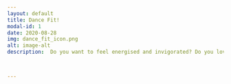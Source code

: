 ```yaml
---
layout: default
title: Dance Fit!
modal-id: 1
date: 2020-08-28
img: dance_fit_icon.png
alt: image-alt
description:  Do you want to feel energised and invigorated? Do you love dancing to music? This is for you!!<br><br> Dance Fit has been designed to get you moving to a variety of rhythms and styles of music including, Salsa, Street Dance, Afrobeats, 70s & 80s & Modern Jazz! This class is all about having fun, enjoying letting yourself loose with the music, whilst also learning playful choreography!<br><br> <b>Benefits:</b><br> You will experience an overall improvement of physical, as well as mental health (guaranteed!)<br> You will build self-confidence and self-esteem<br> You will be free to express yourself, in an encouraging & non-judgemental atmosphere<br>You will learn about lots of new moves & music!</li></ul> There are multiple classes held during the week. <br><br>We are currently dancing outdoors! <br><br>We are currently dancing outdoors. When the weather is not suitable, we dance at our indoor location. All classes are socially distanced at a minimum distance of 1.5m.<br> <b>Outdoor Location:</b> <a href="https://goo.gl/maps/AZD6XqLQBJx4pVRN7">Balkstraat 31, Utrecht (Basketball court)</a><br> <b>Indoor location:</b> <a href="https://goo.gl/maps/bHJrBv8n2Uzu16xTA">Buurcentrum De Leeuw, Utrecht</a>



---
```


